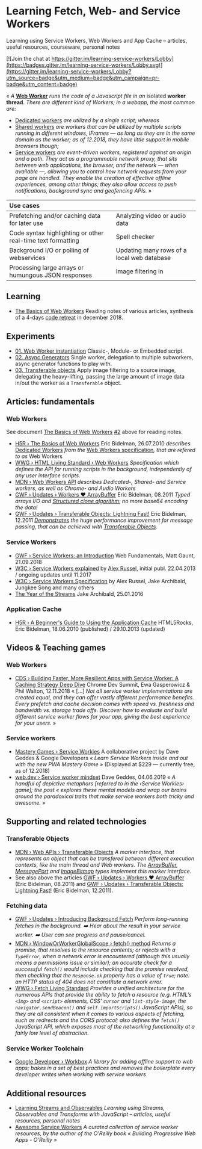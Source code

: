 # Learning Fetch, Web- and Service Workers

Learning using Service Workers, Web Workers and App Cache – articles, useful resources, courseware, personal notes

[![Join the chat at https://gitter.im/learning-service-workers/Lobby](https://badges.gitter.im/learning-service-workers/Lobby.svg)](https://gitter.im/learning-service-workers/Lobby?utm_source=badge&utm_medium=badge&utm_campaign=pr-badge&utm_content=badge)

« _A_ [**Web Worker**](https://www.html5rocks.com/en/tutorials/workers/basics/) _runs the code of a Javascript file in an_ isolated **worker thread**. _There are different kind of Workers; in a webapp, the most common are:_

* [Dedicated workers](https://developer.mozilla.org/en-US/docs/Web/API/Worker) _are utilized by a single script; whereas_
* [Shared workers](https://developer.mozilla.org/en-US/docs/Web/API/SharedWorker) _are workers that can be utilized by multiple scripts running in different windows, IFrames — as long as they are in the same domain as the worker; as of 12.2018, they have little support in mobile browsers though;_
* [Service workers](https://developer.mozilla.org/en-US/docs/Web/API/ServiceWorker) _are event-driven workers, registered against an origin and a path. They act as a programmable network proxy, that sits between web applications, the browser, and the network — when available —, allowing you to control how network requests from your page are handled. They enable the creation of effective offline experiences, among other things; they also allow access to push notifications, background sync and geofencing APIs._ »

| Use cases |   |
|:----------|---|
| Prefetching and/or caching data for later use | Analyzing video or audio data |
| Code syntax highlighting or other real-time text formatting | Spell checker |
| Background I/O or polling of webservices | Updating many rows of a local web database |
| Processing large arrays or humungous JSON responses | Image filtering in <canvas> |

## Learning

* [The Basics of Web Workers](learning/basics-of-web-workers.md) Reading notes of various articles, synthesis of a 4-days [code retreat](https://github.com/olange/code-retreat/blob/master/2018/201812-cmj.md) in december 2018.

## Experiments

* [01. Web Worker instantiation](experiments/01-instantiation/) Classic-, Module- or Embedded script.
* [02. Async Generators](experiments/02-generators/) Single worker, delegation to multiple subworkers, async generator functions to play with.
* [03. Transferable objects](experiments/03-transferable/) Apply image filtering to a source image, delegating the heavy-lifting, passing the large amount of image data in/out the worker as a <code>Transferable</code> object.

## Articles: fundamentals

### Web Workers

See document [The Basics of Web Workers](learning/basics-of-web-workers.md) [#2](../../issues/2) above for reading notes.

* [H5R › The Basics of Web Workers](https://www.html5rocks.com/en/tutorials/workers/basics/) Eric Bidelman, 26.07.2010 _describes_ [Dedicated Workers](https://html.spec.whatwg.org/multipage/workers.html#dedicated-workers-and-the-worker-interface) _from the_ [Web Workers specification](https://html.spec.whatwg.org/multipage/workers.html)_, that are refered to as_ Web Workers
* [WWG › HTML Living Standard › Web Workers](https://html.spec.whatwg.org/multipage/workers.html) _Specification which defines the API for running scripts in the background, independently of any user interface scripts._
* [MDN › Web Workers API](https://developer.mozilla.org/en-US/docs/Web/API/Web_Workers_API) _describes Dedicated-, Shared- and Service workers, as well as Chrome- and Audio Workers_
* [GWF › Updates › Workers ♥ ArrayBuffer](https://developers.google.com/web/updates/2011/09/Workers-ArrayBuffer) Eric Bidelman, 08.2011
  _Typed arrays I/O and [Structured clone algorithm](https://developer.mozilla.org/en-US/docs/Web/API/Web_Workers_API/Structured_clone_algorithm); no more base64 encoding the data!_
* [GWF › Updates › Transferable Objects: Lightning Fast!](https://developers.google.com/web/updates/2011/12/Transferable-Objects-Lightning-Fast) Eric Bidelman, 12.2011 _[Demonstrates](http://html5-demos.appspot.com/static/workers/transferables/index.html) the huge performance improvement for message passing, that can be achieved with [Transferable Objects](https://developer.mozilla.org/en-US/docs/Web/API/Transferable)._

### Service Workers

* [GWF › Service Workers: an Introduction](https://developers.google.com/web/fundamentals/primers/service-workers/) Web Fundamentals, Matt Gaunt, 21.09.2018
* [W3C › Service Workers explained](https://github.com/w3c/ServiceWorker/blob/master/explainer.md) by [Alex Russel](https://github.com/slightlyoff), initial publ. 22.04.2013 / ongoing updates until 11.2017
* [W3C › Service Workers Specification](https://github.com/w3c/ServiceWorker) by Alex Russel, Jake Archibald, Jungkee Song and many others
* [The Year of the Streams](https://jakearchibald.com/2016/streams-ftw/) Jake Archibald, 25.01.2016

### Application Cache

* [H5R › A Beginner's Guide to Using the Application Cache](https://www.html5rocks.com/en/tutorials/appcache/beginner/) HTML5Rocks, Eric Bidelman, 18.06.2010 (published) / 29.10.2013 (updated)

## Videos & Teaching games

### Web Workers

* [CDS › Building Faster, More Resilient Apps with Service Worker: A Caching Strategy Deep Dive](https://developer.chrome.com/devsummit/schedule/caching-strategies) Chrome Dev Summit, Ewa Gasperowicz & Phil Walton, 12.11.2018 « […] _Not all service worker implementations are created equal, and they can offer vastly different performance benefits. Every prefetch and cache decision comes with speed vs. freshness and bandwidth vs. storage trade offs. Discover how to evaluate and build different service worker flows for your app, giving the best experience for your users._ »

### Service workers

* [Mastery Games › Service Workies](https://mastery.games/serviceworkies/) A collaborative project by Dave Geddes & Google Developers « _Learn Service Workers inside and out with the new PWA Mastery Game_ » (Displayed at $229 — currently free, as of 12.2018)
* [web.dev › Service worker mindset](https://web.dev/service-worker-mindset/) Dave Geddes, 04.06.2019 « _A handful of depictive metaphors [referred to in the ‹Service Workies› game]; the post « explores these mental models and wrap our brains around the paradoxical traits that make service workers both tricky and awesome._ »

## Supporting and related technologies

### Transferable Objects

* [MDN › Web APIs › Transferable Objects](https://developer.mozilla.org/en-US/docs/Web/API/Transferable) _A marker interface, that represents an object that can be transfered between different execution contexts, like the main thread and Web workers. The [ArrayBuffer](https://developer.mozilla.org/en-US/docs/Web/JavaScript/Reference/Global_Objects/ArrayBuffer), [MessagePort](https://developer.mozilla.org/en-US/docs/Web/API/MessagePort) and [ImageBitmap](https://developer.mozilla.org/en-US/docs/Web/API/ImageBitmap) types implement this marker interface._
* See also above the articles [GWF › Updates › Workers ♥ ArrayBuffer](https://developers.google.com/web/updates/2011/09/Workers-ArrayBuffer) (Eric Bidelman, 08.2011) and [GWF › Updates › Transferable Objects: Lightning Fast!](https://developers.google.com/web/updates/2011/12/Transferable-Objects-Lightning-Fast) (Eric Bidelman, 12.2011).

### Fetching data

* [GWF › Updates › Introducing Background Fetch](https://developers.google.com/web/updates/2018/12/background-fetch) _Perform long-running fetches in the background. ➡️ Hear about the result in your service worker. ➡️ User can see progress and pause/cancel._
* [MDN › WindowOrWorkerGlobalScope › fetch() method](https://developer.mozilla.org/en-US/docs/Web/API/WindowOrWorkerGlobalScope/fetch) _Returns a promise, that resolves to the resource contents; or rejects with a `TypeError`, when a network error is encountered (although this usually means a permissions issue or similar); an accurate check for a successful `fetch()` would include checking that the promise resolved, then checking that the `Response.ok` property has a value of `true`; note: an HTTP status of 404 does not constitute a network error._
* [WWG › Fetch Living Standard](https://fetch.spec.whatwg.org/) _Provides a unified architecture for the numerous APIs that provide the ability to fetch a resource (e.g. HTML’s `<img>` and `<script>` elements, CSS' `cursor` and `list-style-image`, the `navigator.sendBeacon()` and `self.importScripts()` JavaScript APIs), so they are all consistent when it comes to various aspects of fetching, such as redirects and the CORS protocol; also defines the `fetch()` JavaScript API, which exposes most of the networking functionality at a fairly low level of abstraction._

### Service Worker Toolchain

* [Google Developer › Workbox](https://developers.google.com/web/tools/workbox/) _A library for adding offline support to web apps; bakes in a set of best practices and removes the boilerplate every developer writes when working with service workers_

## Additional resources

* [Learning Streams and Observables](https://github.com/olange/learning-streams) _Learning using Streams, Observables and Transforms with JavaScript – articles, useful resources, personal notes_
* [Awesome Service Workers](https://github.com/TalAter/awesome-service-workers) _A curated collection of service worker resources, by the author of the O'Reilly book « Building Progressive Web Apps - O'Reilly »_
